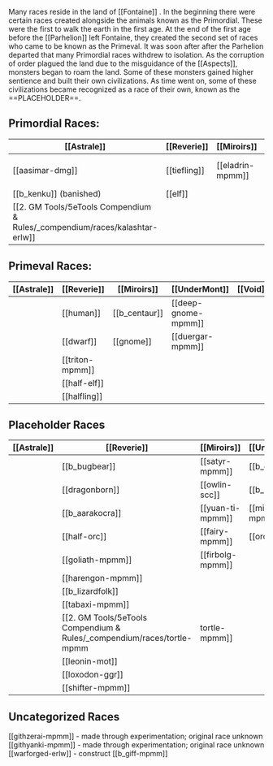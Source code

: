 Many races reside in the land of [[Fontaine]] . In the beginning there were certain races created alongside the animals known as the Primordial. These were the first to walk the earth in the first age. At the end of the first age before the [[Parhelion]] left Fontaine, they created the second set of races who came to be known as the Primeval. It was soon after after the Parhelion departed that many Primordial races withdrew to isolation. As the corruption of order plagued the land due to the misguidance of the [[Aspects]], monsters began to roam the land. Some of these monsters gained higher sentience and built their own civilizations. As time went on, some of these civilizations became recognized as a race of their own, known as the ==PLACEHOLDER==.  

## Primordial Races:

| [[Astrale]]          | [[Reverie]]  | [[Miroirs]]      | [[UnderMont]]       | [[Void]]            |
| -------------------- | ------------ | ---------------- | ------------------- | ------------------- |
| [[aasimar-dmg]]      | [[tiefling]] | [[eladrin-mpmm]] | [[changeling-mpmm]] | [[shadar-kai-mpmm]] |
| [[b_kenku]] (banished) | [[elf]]      |                  |                     |                     |
| [[2. GM Tools/5eTools Compendium & Rules/_compendium/races/kalashtar-erlw]]                      |              |                  |                     |                     |

## Primeval Races: 

| [[Astrale]] | [[Reverie]]     | [[Miroirs]] | [[UnderMont]]       | [[Void]]         |
| ----------- | --------------- | ----------- | ------------------- | ---------------- |
|             | [[human]]       | [[b_centaur]] | [[deep-gnome-mpmm]] |  |
|             | [[dwarf]]       | [[gnome]]   | [[duergar-mpmm]]    |                  |
|             | [[triton-mpmm]] |             |                     |                  |
|             | [[half-elf]]    |             |                     |                  |
|             | [[halfling]]                 |             |                     |                  |

## Placeholder Races



| [[Astrale]] | [[Reverie]]                                                                          | [[Miroirs]]      | [[UnderMont]]     | [[Void]] |
| ----------- | ------------------------------------------------------------------------------------ | ---------------- | ----------------- | -------- |
|             | [[b_bugbear]]                                                                          | [[satyr-mpmm]]   | [[b_goblin]]        |          |
|             | [[dragonborn]]                                                                       | [[owlin-scc]]    | [[b_kobold]]        |          |
|             | [[b_aarakocra]]                                                                        |       [[yuan-ti-mpmm]]            | [[minotaur-mpmm]] |          |
|             | [[half-orc]]                                                                         | [[fairy-mpmm]]   | [[orc-mpmm]]      |          |
|             | [[goliath-mpmm]]                                                                     | [[firbolg-mpmm]] |                   |          |
|             | [[harengon-mpmm]]                                                                    | |                   |          |
|             | [[b_lizardfolk]]                                                                       |                  |                   |          |
|             | [[tabaxi-mpmm]]                                                                      |                  |                   |          |
|             | [[2. GM Tools/5eTools Compendium & Rules/_compendium/races/tortle-mpmm|tortle-mpmm]] |                  |                   |          |
|             | [[leonin-mot]]                                                                       |                  |                   |          |
|             | [[loxodon-ggr]]                                                                      |                  |                   |          |
|            |      [[shifter-mpmm]]                                                                                 |                  |                   |          |

## Uncategorized Races
[[githzerai-mpmm]] - made through experimentation; original race unknown
[[githyanki-mpmm]] - made through experimentation; original race unknown
[[warforged-erlw]] - construct
[[b_giff-mpmm]] 
